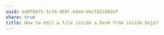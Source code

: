 ```yaml
---
uuid: ed0f66f5-3cfd-459f-bded-decfb2cb02ef
share: true
title: How to edit a file inside a Desk from inside Dojo?
---
```

